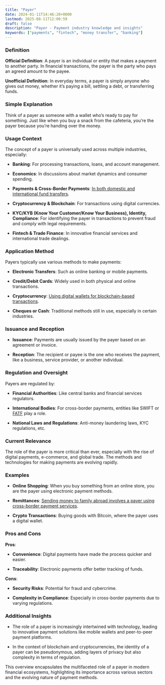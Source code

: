 ```yaml
---
title: "Payer"
date: 2024-01-11T14:46:28+0000
lastmod: 2025-08-11T12:00:59
draft: false
description: "Payer - Payment industry knowledge and insights"
keywords: ["payments", "fintech", "money transfer", "banking"]
---
```


### Definition

**Official Definition**: A payer is an individual or entity that makes a payment to another party. In financial transactions, the payer is the party who pays an agreed amount to the payee.

**Unofficial Definition**: In everyday terms, a payer is simply anyone who gives out money, whether it’s paying a bill, settling a debt, or transferring funds.

### Simple Explanation

Think of a payer as someone with a wallet who’s ready to pay for something. Just like when you buy a snack from the cafeteria, you’re the payer because you’re handing over the money.

### Usage Context

The concept of a payer is universally used across multiple industries, especially:

- **Banking**: For processing transactions, loans, and account management.

- **Economics**: In discussions about market dynamics and consumer spending.

- **Payments & Cross-Border Payments**: [In both domestic and international fund transfers](https://faisalkhanllc.xyz/resources/payments-wiki/c/cross-border-payments-2/).

- **Cryptocurrency & Blockchain**: For transactions using digital currencies.

- **KYC/KYB (Know Your Customer/Know Your Business), Identity, Compliance**: For identifying the payer in transactions to prevent fraud and comply with legal requirements.

- **Fintech & Trade Finance**: In innovative financial services and international trade dealings.

### Application Method

Payers typically use various methods to make payments:

- **Electronic Transfers**: Such as online banking or mobile payments.

- **Credit/Debit Cards**: Widely used in both physical and online transactions.

- **Cryptocurrency**: [Using digital wallets for blockchain-based transactions](https://faisalkhanllc.xyz/resources/payments-wiki/c/cryptocurrency/).

- **Cheques or Cash**: Traditional methods still in use, especially in certain industries.

### Issuance and Reception

- **Issuance**: Payments are usually issued by the payer based on an agreement or invoice.

- **Reception**: The recipient or payee is the one who receives the payment, like a business, service provider, or another individual.

### Regulation and Oversight

Payers are regulated by:

- **Financial Authorities**: Like central banks and financial services regulators.

- **International Bodies**: For cross-border payments, entities like SWIFT or [FATF](https://faisalkhanllc.xyz/resources/payments-wiki/f/fatf/) play a role.

- **National Laws and Regulations**: Anti-money laundering laws, KYC regulations, etc.

### Current Relevance

The role of the payer is more critical than ever, especially with the rise of digital payments, e-commerce, and global trade. The methods and technologies for making payments are evolving rapidly.

### Examples

- **Online Shopping**: When you buy something from an online store, you are the payer using electronic payment methods.

- **Remittances**: [Sending money to family abroad involves a payer using cross-border payment services](https://faisalkhanllc.xyz/resources/payments-wiki/r/remittances/).

- **Crypto Transactions**: Buying goods with Bitcoin, where the payer uses a digital wallet.

### Pros and Cons

**Pros**:

- **Convenience**: Digital payments have made the process quicker and easier.

- **Traceability**: Electronic payments offer better tracking of funds.

**Cons**:

- **Security Risks**: Potential for fraud and cybercrime.

- **Complexity in Compliance**: Especially in cross-border payments due to varying regulations.

### Additional Insights

- The role of a payer is increasingly intertwined with technology, leading to innovative payment solutions like mobile wallets and peer-to-peer payment platforms.

- In the context of blockchain and cryptocurrencies, the identity of a payer can be pseudonymous, adding layers of privacy but also complexity in terms of regulation.

This overview encapsulates the multifaceted role of a payer in modern financial ecosystems, highlighting its importance across various sectors and the evolving nature of payment methods.